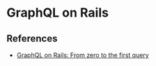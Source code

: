 # GraphQL on Rails

## References
* [GraphQL on Rails:
   From zero to the first query](https://evilmartians.com/chronicles/graphql-on-rails-1-from-zero-to-the-first-query)
